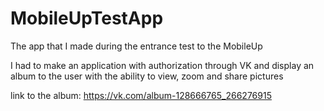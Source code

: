# MobileUpTestApp

The app that I made during the entrance test to the MobileUp

I had to make an application with authorization through VK and display an album to the user with the ability to view, zoom and share pictures

link to the album:
https://vk.com/album-128666765_266276915
